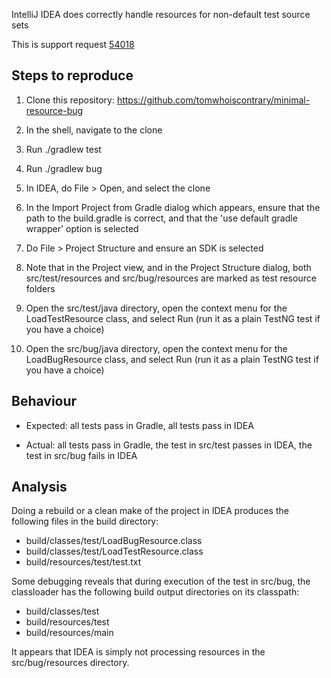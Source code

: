 IntelliJ IDEA does correctly handle resources for non-default test source sets

This is support request [54018](https://intellij-support.jetbrains.com/requests/54018)

Steps to reproduce
------------------

1. Clone this repository: https://github.com/tomwhoiscontrary/minimal-resource-bug

2. In the shell, navigate to the clone

3. Run ./gradlew test

4. Run ./gradlew bug

5. In IDEA, do File > Open, and select the clone

6. In the Import Project from Gradle dialog which appears, ensure that the path to the build.gradle is correct, and that the 'use default gradle wrapper' option is selected

7. Do File > Project Structure and ensure an SDK is selected

8. Note that in the Project view, and in the Project Structure dialog, both src/test/resources and src/bug/resources are marked as test resource folders

9. Open the src/test/java directory, open the context menu for the LoadTestResource class, and select Run (run it as a plain TestNG test if you have a choice)

10. Open the src/bug/java directory, open the context menu for the LoadBugResource class, and select Run (run it as a plain TestNG test if you have a choice)

Behaviour
---------

* Expected: all tests pass in Gradle, all tests pass in IDEA

* Actual: all tests pass in Gradle, the test in src/test passes in IDEA, the test in src/bug fails in IDEA

Analysis
--------

Doing a rebuild or a clean make of the project in IDEA produces the following files in the build directory:

* build/classes/test/LoadBugResource.class
* build/classes/test/LoadTestResource.class
* build/resources/test/test.txt

Some debugging reveals that during execution of the test in src/bug, the classloader has the following build output directories on its classpath:

* build/classes/test
* build/resources/test
* build/resources/main

It appears that IDEA is simply not processing resources in the src/bug/resources directory.
